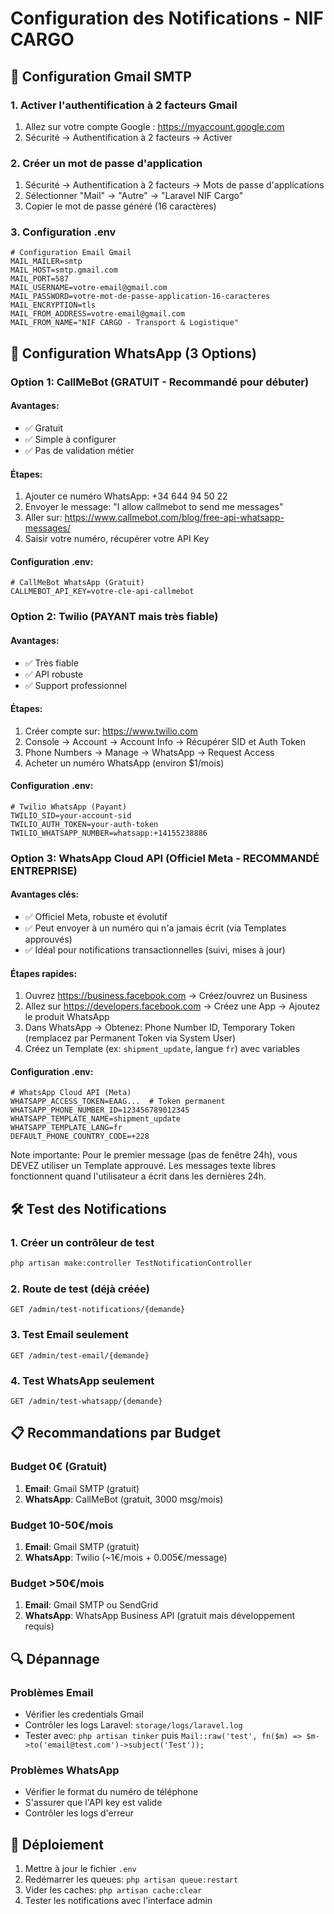 # Configuration des Notifications - NIF CARGO

## 📧 Configuration Gmail SMTP

### 1. Activer l'authentification à 2 facteurs Gmail
1. Allez sur votre compte Google : https://myaccount.google.com
2. Sécurité → Authentification à 2 facteurs → Activer

### 2. Créer un mot de passe d'application
1. Sécurité → Authentification à 2 facteurs → Mots de passe d'applications
2. Sélectionner "Mail" → "Autre" → "Laravel NIF Cargo"
3. Copier le mot de passe généré (16 caractères)

### 3. Configuration .env
```env
# Configuration Email Gmail
MAIL_MAILER=smtp
MAIL_HOST=smtp.gmail.com
MAIL_PORT=587
MAIL_USERNAME=votre-email@gmail.com
MAIL_PASSWORD=votre-mot-de-passe-application-16-caracteres
MAIL_ENCRYPTION=tls
MAIL_FROM_ADDRESS=votre-email@gmail.com
MAIL_FROM_NAME="NIF CARGO - Transport & Logistique"
```

## 📱 Configuration WhatsApp (3 Options)

### Option 1: CallMeBot (GRATUIT - Recommandé pour débuter)

#### Avantages:
- ✅ Gratuit
- ✅ Simple à configurer
- ✅ Pas de validation métier

#### Étapes:
1. Ajouter ce numéro WhatsApp: +34 644 94 50 22
2. Envoyer le message: "I allow callmebot to send me messages"
3. Aller sur: https://www.callmebot.com/blog/free-api-whatsapp-messages/
4. Saisir votre numéro, récupérer votre API Key

#### Configuration .env:
```env
# CallMeBot WhatsApp (Gratuit)
CALLMEBOT_API_KEY=votre-cle-api-callmebot
```

### Option 2: Twilio (PAYANT mais très fiable)

#### Avantages:
- ✅ Très fiable
- ✅ API robuste
- ✅ Support professionnel

#### Étapes:
1. Créer compte sur: https://www.twilio.com
2. Console → Account → Account Info → Récupérer SID et Auth Token
3. Phone Numbers → Manage → WhatsApp → Request Access
4. Acheter un numéro WhatsApp (environ $1/mois)

#### Configuration .env:
```env
# Twilio WhatsApp (Payant)
TWILIO_SID=your-account-sid
TWILIO_AUTH_TOKEN=your-auth-token
TWILIO_WHATSAPP_NUMBER=whatsapp:+14155238886
```

### Option 3: WhatsApp Cloud API (Officiel Meta - RECOMMANDÉ ENTREPRISE)

#### Avantages clés:
- ✅ Officiel Meta, robuste et évolutif
- ✅ Peut envoyer à un numéro qui n'a jamais écrit (via Templates approuvés)
- ✅ Idéal pour notifications transactionnelles (suivi, mises à jour)

#### Étapes rapides:
1. Ouvrez https://business.facebook.com → Créez/ouvrez un Business
2. Allez sur https://developers.facebook.com → Créez une App → Ajoutez le produit WhatsApp
3. Dans WhatsApp → Obtenez: Phone Number ID, Temporary Token (remplacez par Permanent Token via System User)
4. Créez un Template (ex: `shipment_update`, langue `fr`) avec variables

#### Configuration .env:
```env
# WhatsApp Cloud API (Meta)
WHATSAPP_ACCESS_TOKEN=EAAG...  # Token permanent
WHATSAPP_PHONE_NUMBER_ID=123456789012345
WHATSAPP_TEMPLATE_NAME=shipment_update
WHATSAPP_TEMPLATE_LANG=fr
DEFAULT_PHONE_COUNTRY_CODE=+228
```

Note importante: Pour le premier message (pas de fenêtre 24h), vous DEVEZ utiliser un Template approuvé. Les messages texte libres fonctionnent quand l'utilisateur a écrit dans les dernières 24h.

## 🛠️ Test des Notifications

### 1. Créer un contrôleur de test
```bash
php artisan make:controller TestNotificationController
```

### 2. Route de test (déjà créée)
```
GET /admin/test-notifications/{demande}
```

### 3. Test Email seulement
```
GET /admin/test-email/{demande}
```

### 4. Test WhatsApp seulement
```
GET /admin/test-whatsapp/{demande}
```

## 📋 Recommandations par Budget

### Budget 0€ (Gratuit)
1. **Email**: Gmail SMTP (gratuit)
2. **WhatsApp**: CallMeBot (gratuit, 3000 msg/mois)

### Budget 10-50€/mois
1. **Email**: Gmail SMTP (gratuit)
2. **WhatsApp**: Twilio (~1€/mois + 0.005€/message)

### Budget >50€/mois
1. **Email**: Gmail SMTP ou SendGrid
2. **WhatsApp**: WhatsApp Business API (gratuit mais développement requis)

## 🔍 Dépannage

### Problèmes Email
- Vérifier les credentials Gmail
- Contrôler les logs Laravel: `storage/logs/laravel.log`
- Tester avec: `php artisan tinker` puis `Mail::raw('test', fn($m) => $m->to('email@test.com')->subject('Test'));`

### Problèmes WhatsApp
- Vérifier le format du numéro de téléphone
- S'assurer que l'API key est valide
- Contrôler les logs d'erreur

## 🚀 Déploiement

1. Mettre à jour le fichier `.env`
2. Redémarrer les queues: `php artisan queue:restart`
3. Vider les caches: `php artisan cache:clear`
4. Tester les notifications avec l'interface admin